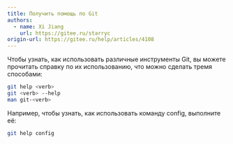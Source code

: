 ```yaml
---
title: Получить помощь по Git
authors:
  - name: Xi Jiang
    url: https://gitee.ru/starryc
origin-url: https://gitee.ru/help/articles/4108
---
```


Чтобы узнать, как использовать различные инструменты Git, вы можете прочитать справку по их использованию, что можно сделать тремя способами:

```bash
git help <verb>
git <verb> --help
man git-<verb>
```

Например, чтобы узнать, как использовать команду config, выполните её:

```bash
git help config
```